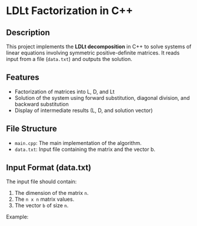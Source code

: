 # LDLt Factorization in C++

## Description
This project implements the **LDLt decomposition** in C++ to solve systems of linear equations involving symmetric positive-definite matrices. It reads input from a file (`data.txt`) and outputs the solution.

## Features
- Factorization of matrices into L, D, and Lt
- Solution of the system using forward substitution, diagonal division, and backward substitution
- Display of intermediate results (L, D, and solution vector)

## File Structure
- `main.cpp`: The main implementation of the algorithm.
- `data.txt`: Input file containing the matrix and the vector b.

## Input Format (data.txt)
The input file should contain:
1. The dimension of the matrix `n`.
2. The `n x n` matrix values.
3. The vector `b` of size `n`.

Example:
